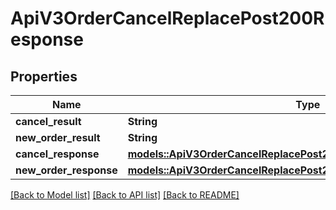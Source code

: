 # ApiV3OrderCancelReplacePost200Response

## Properties

Name | Type | Description | Notes
------------ | ------------- | ------------- | -------------
**cancel_result** | **String** |  | 
**new_order_result** | **String** |  | 
**cancel_response** | [**models::ApiV3OrderCancelReplacePost200ResponseCancelResponse**](_api_v3_order_cancelReplace_post_200_response_cancelResponse.md) |  | 
**new_order_response** | [**models::ApiV3OrderCancelReplacePost200ResponseNewOrderResponse**](_api_v3_order_cancelReplace_post_200_response_newOrderResponse.md) |  | 

[[Back to Model list]](../README.md#documentation-for-models) [[Back to API list]](../README.md#documentation-for-api-endpoints) [[Back to README]](../README.md)


